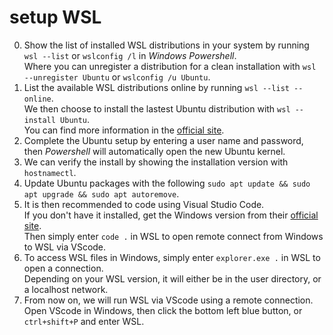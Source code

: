 # setup WSL

0. Show the list of installed WSL distributions in your system by running `wsl --list` or `wslconfig /l` in *Windows Powershell*. \
   Where you can unregister a distribution for a clean installation with `wsl --unregister Ubuntu` or `wslconfig /u Ubuntu`.
1. List the available WSL distributions online by running `wsl --list --online`. \
   We then choose to install the lastest Ubuntu distribution with `wsl --install Ubuntu`. \
   You can find more information in the [official site](https://learn.microsoft.com/en-us/windows/wsl/).
2. Complete the Ubuntu setup by entering a user name and password, then *Powershell* will automatically open the new Ubuntu kernel.
3. We can verify the install by showing the installation version with `hostnamectl`.
4. Update Ubuntu packages with the following `sudo apt update && sudo apt upgrade && sudo apt autoremove`.
5. It is then recommended to code using Visual Studio Code. \
   If you don't have it installed, get the Windows version from their [official site](https://code.visualstudio.com/Download). \
   Then simply enter `code .` in WSL to open remote connect from Windows to WSL via VScode.
6. To access WSL files in Windows, simply enter `explorer.exe .` in WSL to open a connection. \
   Depending on your WSL version, it will either be in the user directory, or a localhost network.
7. From now on, we will run WSL via VScode using a remote connection. \
   Open VScode in Windows, then click the bottom left blue button, or `ctrl+shift+P` and enter WSL.
